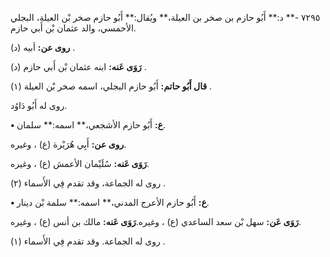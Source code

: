 ٧٢٩٥ -** د:** أَبُو حازم بن صخر بن العيلة،** ويُقال:** أَبُو حازم صخر بْن العيلة، البجلي الأحمسي، والد عثمان بْن أَبي حازم.

**روى عن:** أبيه (د) .

**رَوَى عَنه:** ابنه عثمان بْن أَبي حازم (د) .

**قال أَبُو حاتم:** أَبُو حازم البجلي، اسمه صخر بْن العيلة (١) .

روى له أَبُو دَاوُد.

**• ع:** أَبُو حازم الأشجعي،** اسمه:** سلمان.

**روى عن:** أَبِي هُرَيْرة (ع) ، وغيره.

**رَوَى عَنه:** سُلَيْمان الأعمش (ع) ، وغيره.

روى له الجماعة، وقد تقدم فِي الأَسماء (٢) .

**• ع:** أَبُو حازم الأعرج المدني،** اسمه:** سلمة بْن دينار.

**رَوَى عَن:** سهل بْن سعد الساعدي (ع) ، وغيره.**رَوَى عَنه:** مالك بن أنس (ع) ، وغيره.

روى له الجماعة. وقد تقدم فِي الأَسماء (١) .
